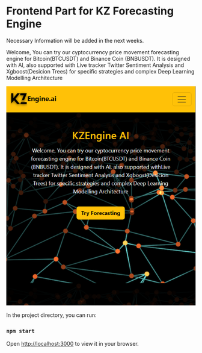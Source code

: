 # Frontend Part for KZ Forecasting Engine

Necessary Information will be added in the next weeks.

Welcome, You can try our cyptocurrency price movement forecasting 
engine for Bitcoin(BTCUSDT) and Binance Coin (BNBUSDT). 
It is designed with AI, also supported with Live tracker 
Twitter Sentiment Analysis and Xgboost(Desicion Trees) for 
specific strategies and complex Deep Learning Modelling Architecture

![Home Screen](assets/screenkzz.png)

In the project directory, you can run:

### `npm start`
Open [http://localhost:3000](http://localhost:3000) to view it in your browser.

